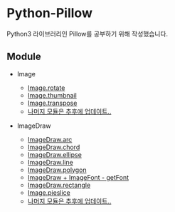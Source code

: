 ﻿# Python-Pillow

Python3 라이브러리인 Pillow를 공부하기 위해 작성했습니다.

## Module

* Image
    * [Image.rotate](https://github.com/JaehunYoon/Python-Pillow/blob/master/Code/Reference/Image/Image.rotate)
    * [Image.thumbnail](https://github.com/JaehunYoon/Python-Pillow/blob/master/Code/Reference/Image/Image.thumbnail)
    * [Image.transpose](https://github.com/JaehunYoon/Python-Pillow/tree/master/Code/Reference/Image/Image.transpose)
    * [나머지 모듈은 추후에 업데이트..](https://github.com/JaehunYoon)

* ImageDraw
    * [ImageDraw.arc](https://github.com/JaehunYoon/Python-Pillow/blob/master/Code/Reference/ImageDraw/Examples/Draw%20Arc/arc.py)
    * [ImageDraw.chord](https://github.com/JaehunYoon/Python-Pillow/blob/master/Code/Reference/ImageDraw/Examples/Draw%20Chord/chord.py)
    * [ImageDraw.ellipse](https://github.com/JaehunYoon/Python-Pillow/blob/master/Code/Reference/ImageDraw/Examples/Draw%20Ellipse/ellipse.py)
    * [ImageDraw.line](https://github.com/JaehunYoon/Python-Pillow/tree/master/Code/Reference/ImageDraw/Examples/Draw%20Line)
    * [ImageDraw.polygon](https://github.com/JaehunYoon/Python-Pillow/blob/master/Code/Reference/ImageDraw/Examples/Draw%20Polygon/polygon.py)
    * [ImageDraw + ImageFont - getFont](https://github.com/JaehunYoon/Python-Pillow/tree/master/Code/Reference/ImageDraw/Examples/Draw%20Text)
    * [ImageDraw.rectangle](https://github.com/JaehunYoon/Python-Pillow/blob/master/Code/Reference/ImageDraw/Examples/Draw%20Rectangle/rectangle.py)
    * [Image.pieslice](https://github.com/JaehunYoon/Python-Pillow/blob/master/Code/Reference/ImageDraw/Examples/Draw%20Pieslice/pieslice.py)
    * [나머지 모듈은 추후에 업데이트..](https://github.com/JaehunYoon)
